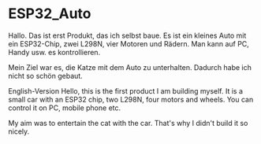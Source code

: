 # ESP32_Auto

Hallo. Das ist erst Produkt, das ich selbst baue. Es ist ein kleines Auto mit ein ESP32-Chip, zwei L298N, vier Motoren und Rädern. Man kann auf PC, Handy usw. es kontrollieren. 

Mein Ziel war es, die Katze mit dem Auto zu unterhalten. Dadurch habe ich nicht so schön gebaut.


English-Version 
Hello, this is the first product I am building myself. It is a small car with an ESP32 chip, two L298N, four motors and wheels. You can control it on PC, mobile phone etc.

My aim was to entertain the cat with the car. That's why I didn't build it so nicely.
